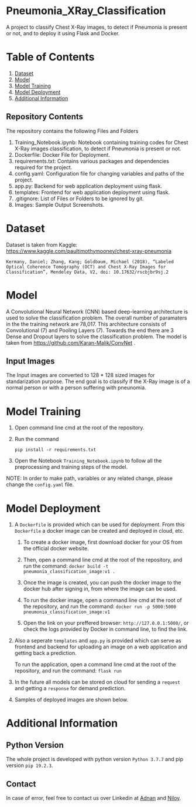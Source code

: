 # Pneumonia_XRay_Classification
A project to classify Chest X-Ray images, to detect if Pneumonia is present or not, and to deploy it using Flask and Docker.


# Table of Contents
1. [ Dataset ](#data)
2. [ Model ](#model)
3. [ Model Training ](#Using)
4. [ Model Deployment ](#Future_scope) 
5. [ Additional Information ](#info)

## Repository Contents
The repository contains the following Files and Folders

1. Training_Notebook.ipynb: Notebook containing training codes for Chest X-Ray images classification, to detect if Pneumonia is present or not.
2. Dockerfile: Docker File for Deployment.
3. requirements.txt: Contains various packages and dependencies required for the project.
4. config.yaml: Configuration file for changing variables and paths of the project.
5. app.py: Backend for web application deployment using flask.
6. templates: Frontend for web application deployment using flask.
7. .gitignore: List of Files or Folders to be ignored by git.
8. Images: Sample Output Screenshots.


<a name="data"></a>
# Dataset

Dataset is taken from Kaggle: https://www.kaggle.com/paultimothymooney/chest-xray-pneumonia

    Kermany, Daniel; Zhang, Kang; Goldbaum, Michael (2018), “Labeled Optical Coherence Tomography (OCT) and Chest X-Ray Images for Classification”, Mendeley Data, V2, doi: 10.17632/rscbjbr9sj.2

<a name="model"></a>
# Model

A Convolutional Neural Network (CNN) based deep-learning architecture is used to solve the classification problem. The overall number of paramaters in the the training network are 78,017. This architecture consists of Convolutional (7)
and Pooling Layers (7). Towards the end there are 3 Dense and Dropout layers to solve the classification problem.
The model is taken from https://github.com/Karan-Malik/ConvNet .

## Input Images
The Input images are converted to 128 * 128 sized images for standarization purpose. The end goal is to classify if the X-Ray image is of a normal person or with a person suffering with pneunomia. 


<a name="using"></a>
# Model Training

1.  Open command line cmd at the root of the repository.

2.  Run the command   

    `pip install -r requirements.txt` 

3. Open the Notebook `Training_Notebook.ipynb` to follow all the preprocessing and training steps of the model.


NOTE:  In order to make path, variables or any related change, please change the `config.yaml` file. 

<a name="Model Deployment"></a>
# Model Deployment

1. A `Dockerfile` is provided which can be used for deployment. From this `Dockerfile` a docker image can be created and deployed in cloud, etc.

    1. To create a docker image, first download docker for your OS from the official docker website.
    
    2. Then, open a command line cmd at the root of the repository, and run the command: `docker build -t pneumonia_classification_image:v1 .`

    3. Once the image is created, you can push the docker image to the docker hub after signing in, from where the image can be used.

    4. To run the docker image, open a command line cmd at the root of the repository, and run the command: `docker run -p 5000:5000 pneumonia_classification_image:v1`

    5. Open the link on your preffered browser: `http://127.0.0.1:5000/`, or check the logs provided by Docker in command line, to find the link.

2. Also a seperate `templates` and `app.py` is provided which can serve as frontend and backend for uploading an image on a web application and getting back a prediction.

    To run the application, open a command line cmd at the root of the repository, and run the command: `flask run`

3. In the future all models can be stored on cloud for sending a `request` and getting a `response` for demand prediction.

4. Samples of deployed images are shown below.


<a name="Version"></a>

<a name="info"></a>
# Additional Information
## Python Version
The whole project is developed with python version `Python 3.7.7` and pip version `pip 19.2.3`.
## Contact
In case of error, feel free to contact us over Linkedin at [Adnan](https://www.linkedin.com/in/adnan-karol-aa1666179/) and [Niloy](https://www.linkedin.com/in/niloy-chakraborty/).
